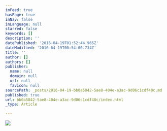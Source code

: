 ```yaml
---
inFeed: true
hasPage: true
inNav: false
inLanguage: null
starred: false
keywords: []
description: ''
datePublished: '2016-04-19T01:52:44.965Z'
dateModified: '2016-04-19T00:54:00.734Z'
title: ''
author: []
authors: []
publisher:
  name: null
  domain: null
  url: null
  favicon: null
sourcePath: _posts/2016-04-19-bb0a5842-5ae8-404e-a3ac-9d06c1cdf40c.md
published: true
url: bb0a5842-5ae8-404e-a3ac-9d06c1cdf40c/index.html
_type: Article

---
```

![](https://the-grid-user-content.s3-us-west-2.amazonaws.com/e4eb2689-9820-4f32-8c5e-4c428c055890.jpg)
